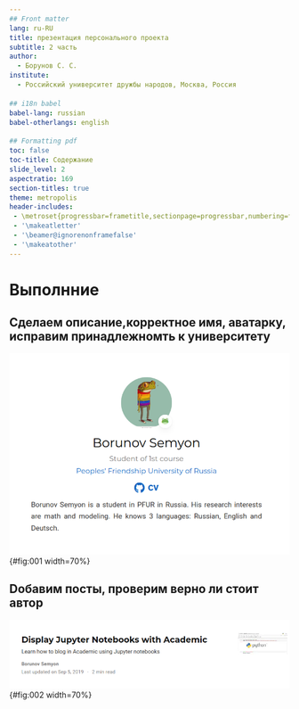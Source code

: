 ```yaml
---
## Front matter
lang: ru-RU
title: презентация персонального проекта
subtitle: 2 часть
author:
  - Борунов С. С.
institute:
  - Российский университет дружбы народов, Москва, Россия

## i18n babel
babel-lang: russian
babel-otherlangs: english

## Formatting pdf
toc: false
toc-title: Содержание
slide_level: 2
aspectratio: 169
section-titles: true
theme: metropolis
header-includes:
 - \metroset{progressbar=frametitle,sectionpage=progressbar,numbering=fraction}
 - '\makeatletter'
 - '\beamer@ignorenonframefalse'
 - '\makeatother'
---
```


# Выполнние 

## Сделаем описание,корректное имя, аватарку, исправим принадлежномть к университету 

![Шапка сайта](image/1.png){#fig:001 width=70%}

## Dобавим посты, проверим верно ли стоит автор 

![посты](image/2.png){#fig:002 width=70%}
